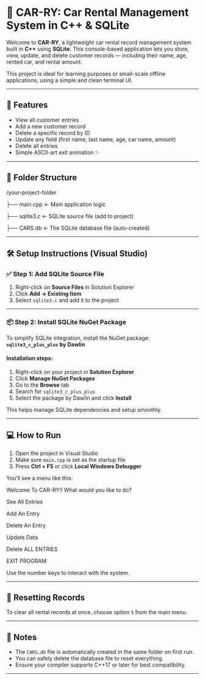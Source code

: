 # 🚗 CAR-RY: Car Rental Management System in C++ & SQLite

Welcome to **CAR-RY**, a lightweight car rental record management system built in **C++** using **SQLite**. This console-based application lets you store, view, update, and delete customer records — including their name, age, rented car, and rental amount.

This project is ideal for learning purposes or small-scale offline applications, using a simple and clean terminal UI.

---

## 🎯 Features

- View all customer entries  
- Add a new customer record  
- Delete a specific record by ID  
- Update any field (first name, last name, age, car name, amount)  
- Delete all entries  
- Simple ASCII-art exit animation ✨

---

## 📁 Folder Structure

/your-project-folder

├── main.cpp ← Main application logic

├── sqlite3.c ← SQLite source file (add to project)

├── CARS.db ← The SQLite database file (auto-created)

---

## 🛠️ Setup Instructions (Visual Studio)

### ✅ Step 1: Add SQLite Source File

1. Right-click on **Source Files** in Solution Explorer  
2. Click **Add → Existing Item**  
3. Select `sqlite3.c` and add it to the project

---

### 📦 Step 2: Install SQLite NuGet Package

To simplify SQLite integration, install the NuGet package:  
**`sqlite3_c_plus_plus` by Dawlin**

#### Installation steps:
1. Right-click on your project in **Solution Explorer**  
2. Click **Manage NuGet Packages**  
3. Go to the **Browse** tab  
4. Search for `sqlite3_c_plus_plus`  
5. Select the package by Dawlin and click **Install**

This helps manage SQLite dependencies and setup smoothly.

---

## 💻 How to Run

1. Open the project in Visual Studio  
2. Make sure `main.cpp` is set as the startup file  
3. Press **Ctrl + F5** or click **Local Windows Debugger**

You’ll see a menu like this:

Welcome To CAR-RY!!
What would you like to do?

See All Entries

Add An Entry

Delete An Entry

Update Data

Delete ALL ENTRIES

EXIT PROGRAM

Use the number keys to interact with the system.

---

## 🔄 Resetting Records

To clear all rental records at once, choose option `5` from the main menu.

---

## 📌 Notes

- The `CARS.db` file is automatically created in the same folder on first run.
- You can safely delete the database file to reset everything.
- Ensure your compiler supports C++17 or later for best compatibility.

---
